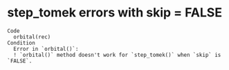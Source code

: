 # step_tomek errors with skip = FALSE

    Code
      orbital(rec)
    Condition
      Error in `orbital()`:
      ! `orbital()` method doesn't work for `step_tomek()` when `skip` is `FALSE`.

